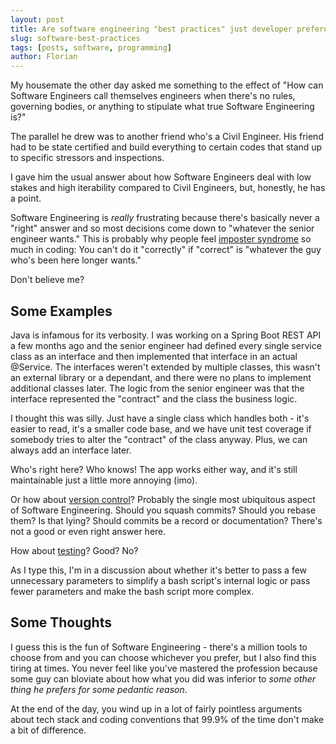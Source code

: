 ```yaml
---
layout: post
title: Are software engineering "best practices" just developer preferences?
slug: software-best-practices
tags: [posts, software, programming]
author: Florian
---
```


My housemate the other day asked me something to the effect of "How can Software Engineers call themselves engineers when there's no rules, governing bodies, or anything to stipulate what true Software Engineering is?"

The parallel he drew was to another friend who's a Civil Engineer. His friend had to be state certified and build everything to certain codes that stand up to specific stressors and inspections.

I gave him the usual answer about how Software Engineers deal with low stakes and high iterability compared to Civil Engineers, but, honestly, he has a point. 

Software Engineering is *really* frustrating because there's basically never a "right" answer and so most decisions come down to "whatever the senior engineer wants." This is probably why people feel [imposter syndrome](https://en.wikipedia.org/wiki/Impostor_syndrome) so much in coding: You can't do it "correctly" if "correct" is "whatever the guy who's been here longer wants."

Don't believe me?

## Some Examples

Java is infamous for its verbosity. I was working on a Spring Boot REST API a few months ago and the senior engineer had defined every single service class as an interface and then implemented that interface in an actual @Service. The interfaces weren't extended by multiple classes, this wasn't an external library or a dependant, and there were no plans to implement additional classes later. The logic from the senior engineer was that the interface represented the "contract" and the class the business logic.

I thought this was silly. Just have a single class which handles both - it's easier to read, it's a smaller code base, and we have unit test coverage if somebody tries to alter the "contract" of the class anyway. Plus, we can always add an interface later.

Who's right here? Who knows! The app works either way, and it's still maintainable just a little more annoying (imo).

Or how about [version control](https://news.ycombinator.com/item?id=26582912)? Probably the single most ubiquitous aspect of Software Engineering. Should you squash commits? Should you rebase them? Is that lying? Should commits be a record or documentation? There's not a good or even right answer here.

How about [testing](https://news.ycombinator.com/item?id=18039103)? Good? No?

As I type this, I'm in a discussion about whether it's better to pass a few unnecessary parameters to simplify a bash script's internal logic or pass fewer parameters and make the bash script more complex.

## Some Thoughts

I guess this is the fun of Software Engineering - there's a million tools to choose from and you can choose whichever you prefer, but I also find this tiring at times. You never feel like you've mastered the profession because some guy can bloviate about how what you did was inferior to *some other thing he prefers for some pedantic reason*.

At the end of the day, you wind up in a lot of fairly pointless arguments about tech stack and coding conventions that 99.9% of the time don't make a bit of difference.